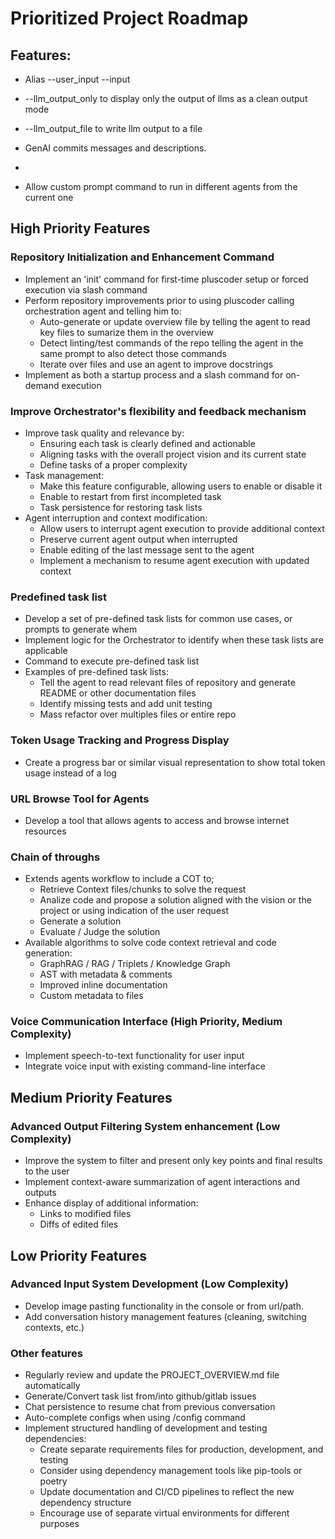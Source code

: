 # Prioritized Project Roadmap

## Features:
- Alias --user_input --input
- --llm_output_only to display only the output of llms as a clean output mode
- --llm_output_file to write llm output to a file
- GenAI commits messages and descriptions.
- 

- Allow custom prompt command to run in different agents from the current one

## High Priority Features

### Repository Initialization and Enhancement Command
- Implement an 'init' command for first-time pluscoder setup or forced execution via slash command
- Perform repository improvements prior to using pluscoder calling orchestration agent and telling him to:
  - Auto-generate or update overview file by telling the agent to read key files to sumarize them in the overview
  - Detect linting/test commands of the repo telling the agent in the same prompt to also detect those commands
  - Iterate over files and use an agent to improve docstrings
- Implement as both a startup process and a slash command for on-demand execution

### Improve Orchestrator's flexibility and feedback mechanism
- Improve task quality and relevance by:
  - Ensuring each task is clearly defined and actionable
  - Aligning tasks with the overall project vision and its current state
  - Define tasks of a proper complexity
- Task management:
  - Make this feature configurable, allowing users to enable or disable it
  - Enable to restart from first incompleted task
  - Task persistence for restoring task lists
- Agent interruption and context modification:
  - Allow users to interrupt agent execution to provide additional context
  - Preserve current agent output when interrupted
  - Enable editing of the last message sent to the agent
  - Implement a mechanism to resume agent execution with updated context


### Predefined task list
- Develop a set of pre-defined task lists for common use cases, or prompts to generate whem
- Implement logic for the Orchestrator to identify when these task lists are applicable
- Command to execute pre-defined task list
- Examples of pre-defined task lists:
  - Tell the agent to read relevant files of repository and generate README or other documentation files
  - Identify missing tests and add unit testing
  - Mass refactor over multiples files or entire repo

### Token Usage Tracking and Progress Display
- Create a progress bar or similar visual representation to show total token usage instead of a log

### URL Browse Tool for Agents
- Develop a tool that allows agents to access and browse internet resources

### Chain of throughs
- Extends agents workflow to include a COT to;
  - Retrieve Context files/chunks to solve the request
  - Analize code and propose a solution aligned with the vision or the project or using indication of the user request
  - Generate a solution
  - Evaluate / Judge the solution
- Available algorithms to solve code context retrieval and code generation:
  - GraphRAG / RAG / Triplets / Knowledge Graph
  - AST with metadata & comments
  - Improved inline documentation
  - Custom metadata to files

### Voice Communication Interface (High Priority, Medium Complexity)
- Implement speech-to-text functionality for user input
- Integrate voice input with existing command-line interface

## Medium Priority Features

### Advanced Output Filtering System enhancement (Low Complexity)
- Improve the system to filter and present only key points and final results to the user
- Implement context-aware summarization of agent interactions and outputs
- Enhance display of additional information:
  - Links to modified files
  - Diffs of edited files

## Low Priority Features

### Advanced Input System Development (Low Complexity)
- Develop image pasting functionality in the console or from url/path.
- Add conversation history management features (cleaning, switching contexts, etc.)

### Other features
- Regularly review and update the PROJECT_OVERVIEW.md file automatically
- Generate/Convert task list from/into github/gitlab issues
- Chat persistence to resume chat from previous conversation
- Auto-complete configs when using /config command
- Implement structured handling of development and testing dependencies:
  - Create separate requirements files for production, development, and testing
  - Consider using dependency management tools like pip-tools or poetry
  - Update documentation and CI/CD pipelines to reflect the new dependency structure
  - Encourage use of separate virtual environments for different purposes 
